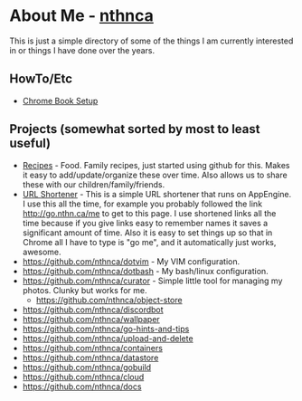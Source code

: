 # About Me - [nthnca](https://twitter.com/nthnca)

This is just a simple directory of some of the things I am currently interested in or things I have done over the years.

## HowTo/Etc

- [Chrome Book Setup](ChromeBook.md)

## Projects (somewhat sorted by most to least useful)

- [Recipes](https://github.com/nthnca/recipes) - Food. Family recipes, just started using github for this. Makes it easy to add/update/organize these over time. Also allows us to share these with our children/family/friends.
- [URL Shortener](https://github.com/nthnca/customurls) - This is a simple URL shortener that runs on AppEngine. I use this all the time, for example you probably followed the link http://go.nthn.ca/me to get to this page. I use shortened links all the time because if you give links easy to remember names it saves a significant amount of time. Also it is easy to set things up so that in Chrome all I have to type is "go me", and it automatically just works, awesome.
- https://github.com/nthnca/dotvim - My VIM configuration.
- https://github.com/nthnca/dotbash - My bash/linux configuration.
- https://github.com/nthnca/curator - Simple little tool for managing my photos. Clunky but works for me.
  - https://github.com/nthnca/object-store
- https://github.com/nthnca/discordbot
- https://github.com/nthnca/wallpaper
- https://github.com/nthnca/go-hints-and-tips
- https://github.com/nthnca/upload-and-delete
- https://github.com/nthnca/containers
- https://github.com/nthnca/datastore
- https://github.com/nthnca/gobuild
- https://github.com/nthnca/cloud
- https://github.com/nthnca/docs
